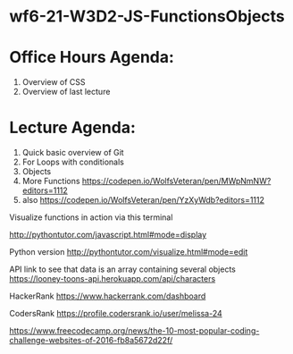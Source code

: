 # wf6-21-W3D2-JS-FunctionsObjects

# Office Hours Agenda:
1. Overview of CSS
2. Overview of last lecture

# Lecture Agenda:
1. Quick basic overview of Git
2. For Loops with conditionals
3. Objects
4. More Functions https://codepen.io/WolfsVeteran/pen/MWpNmNW?editors=1112
5. also https://codepen.io/WolfsVeteran/pen/YzXyWdb?editors=1112

Visualize functions in action via this terminal

http://pythontutor.com/javascript.html#mode=display


Python version
http://pythontutor.com/visualize.html#mode=edit


API link to see that data is an array containing several objects
https://looney-toons-api.herokuapp.com/api/characters

HackerRank
https://www.hackerrank.com/dashboard

CodersRank
https://profile.codersrank.io/user/melissa-24

https://www.freecodecamp.org/news/the-10-most-popular-coding-challenge-websites-of-2016-fb8a5672d22f/
